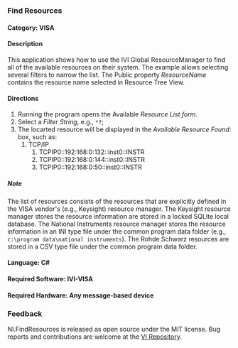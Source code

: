 ### Find Resources

#### Category: VISA

#### Description
This application shows how to use the IVI Global ResourceManager to
find all of the available resources on their system. The example
allows selecting several filters to narrow the list. The Public
property _ResourceName_ contains the resource name selected in Resource Tree View.

#### Directions

1. Running the program opens the Available _Resource List form_.
1. Select a _Filter String_, e.g., `*?`;
1. The locarted resource will be displayed in the _Available Resource Found:_ box, such as:
   1. TCP/IP
       1. TCPIP0::192:168:0:132::inst0::INSTR
       1. TCPIP0::192:168:0:144::inst0::INSTR
       1. TCPIP0::192:168:0:50::inst0::INSTR

##### Note
The list of resources consists of the resources that are explicitly defined in the VISA vendor's (e.g., Keysight) resource manager. The Keysight resource manager stores the resource information are stored in a locked SQLite local database. The National Instruments resource manager stores the resource information in an INI type file under the common program data folder (e.g., `c:\program data\national instruments`). The Rohde Schwarz resources are stored in a CSV type file under the common program data folder.

#### Language: C#  

#### Required Software: IVI-VISA  

#### Required Hardware: Any message-based device

### Feedback

NI.FindResources is released as open source under the MIT license.
Bug reports and contributions are welcome at the [VI Repository].

[VI Repository]: https://www.github.com/atecoder/ds.vi.ivi
